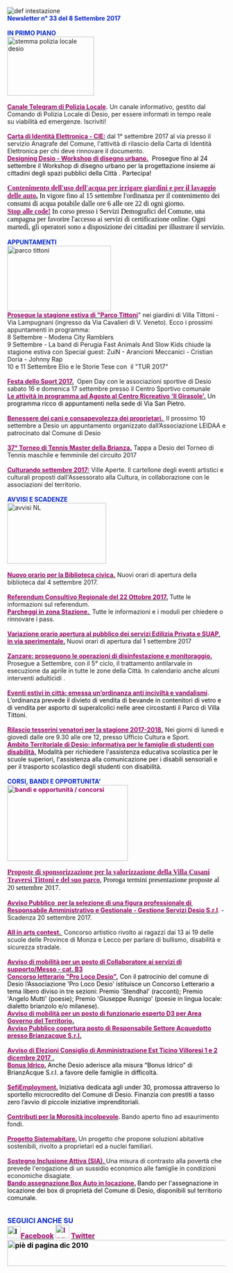 <html><body><DIV>
<DIV>
<DIV><IMG border=0 alt="def intestazione" src="http://www.comune.desio.mb.it/servizi/gestionedocumentale/visualizzadocumento.aspx?id=6276"> 
<DIV><STRONG><FONT color=#0426c6>Newsletter n° 33 del&nbsp;8 Settembre&nbsp;2017</FONT></STRONG></DIV>
<DIV><STRONG><FONT color=#0426c6></FONT></STRONG>&nbsp;</DIV>
<DIV></DIV>
<DIV><FONT color=#0426c6><STRONG></STRONG></FONT></DIV>
<DIV><FONT color=#0426c6><STRONG>IN PRIMO PIANO</STRONG></FONT></DIV>
<DIV><IMG style="WIDTH: 200px; HEIGHT: 136px" alt="stemma polizia locale desio " src="http://www.comune.desio.mb.it/servizi/gestionedocumentale/visualizzadocumento.aspx?ID=22794" width=200 height=129></DIV>
<DIV>&nbsp;</DIV>
<DIV><A title="" href="https://t.me/Polizia_Locale_Desio" target=_self><FONT color=#990066><STRONG>Canale Telegram di Polizia Locale</STRONG></FONT></A><FONT color=#990066><STRONG>.</STRONG></FONT> Un canale informativo, gestito&nbsp;dal Comando di Polizia Locale di Desio, per essere informati&nbsp;in tempo reale su&nbsp;viabilità ed emergenze. Iscriviti! &nbsp;</DIV>
<DIV>&nbsp;</DIV>
<DIV><A title="" href="http://www.comune.desio.mb.it/servizi/notizie/notizie_fase02.aspx?ID=45122" target=_self><STRONG><FONT color=#990066>Carta di Identità Elettronica - CIE:</FONT></STRONG></A><STRONG><FONT color=#990066> </FONT></STRONG>dal 1° settembre 2017 al via presso il servizio Anagrafe del Comune, l'attività di rilascio della Carta di Identità Elettronica per chi deve rinnovare il documento.</DIV>
<DIV><STRONG><FONT color=#990066></FONT></STRONG></DIV>
<DIV><SPAN style="COLOR: black"><STRONG><FONT color=#990066><A title="" href="http://www.comune.desio.mb.it/servizi/notizie/notizie_fase02.aspx?ID=45074" target=_self><SPAN style="COLOR: black"><STRONG><FONT color=#990066>Designing Desio - Workshop di disegno urbano.</FONT></STRONG></SPAN></A></FONT></STRONG>&nbsp; Prosegue fino&nbsp;al 24 settembre&nbsp;il Workshop di disegno urbano per la progettazione insieme ai cittadini degli spazi pubblici della Città . Partecipa!</SPAN></DIV></DIV>
<DIV><FONT color=#000000><SPAN style="FONT-FAMILY: 'Times New Roman'; FONT-SIZE: 12pt; mso-fareast-font-family: 'MS Mincho'; mso-ansi-language: IT; mso-fareast-language: JA; mso-bidi-language: AR-SA"></SPAN></FONT>&nbsp;</DIV>
<DIV><FONT color=#000000><SPAN style="FONT-FAMILY: 'Times New Roman'; FONT-SIZE: 12pt; mso-fareast-font-family: 'MS Mincho'; mso-ansi-language: IT; mso-fareast-language: JA; mso-bidi-language: AR-SA"><A title="" href="https://www.comune.desio.mb.it/servizi/notizie/notizie_fase02.aspx?ID=44657" target=_self><STRONG><FONT color=#990066>Contenimento dell'uso dell'acqua per irrigare giardini e per il lavaggio delle auto</FONT>.</STRONG></A><FONT color=#990066> <FONT color=#000000>I</FONT><FONT color=#000000>n vigore fino al 15 settembre l'ordinanza per il contenimento dei consumi di acqua potabile d</FONT></FONT><FONT color=#000000>alle ore 6 alle ore 22 di ogni giorno. </FONT></SPAN></FONT></DIV>
<DIV><FONT color=#000000><SPAN style="FONT-FAMILY: 'Times New Roman'; FONT-SIZE: 12pt; mso-fareast-font-family: 'MS Mincho'; mso-ansi-language: IT; mso-fareast-language: JA; mso-bidi-language: AR-SA"></SPAN></FONT><FONT color=#000000><SPAN style="FONT-FAMILY: 'Times New Roman'; FONT-SIZE: 12pt; mso-fareast-font-family: 'MS Mincho'; mso-ansi-language: IT; mso-fareast-language: JA; mso-bidi-language: AR-SA"></SPAN></FONT></DIV>
<DIV><FONT color=#000000><SPAN style="FONT-FAMILY: 'Times New Roman'; FONT-SIZE: 12pt; mso-fareast-font-family: 'MS Mincho'; mso-ansi-language: IT; mso-fareast-language: JA; mso-bidi-language: AR-SA"><A title="" href="http://www.comune.desio.mb.it/servizi/notizie/notizie_fase02.aspx?ID=44271" target=_self><STRONG><FONT color=#990066>Stop alle code!</FONT></STRONG></A><FONT color=#000000> In corso presso i Servizi Demografici del Comune, una campagna per favorire l'accesso ai servizi di certificazione online. Ogni martedì, gli operatori sono a disposizione dei cittadini per illustrare il servizio.</FONT></SPAN></FONT></DIV>
<DIV><FONT color=#000000><SPAN style="FONT-FAMILY: 'Times New Roman'; FONT-SIZE: 12pt; mso-fareast-font-family: 'MS Mincho'; mso-ansi-language: IT; mso-fareast-language: JA; mso-bidi-language: AR-SA"></SPAN></FONT><FONT color=#000000><SPAN style="FONT-FAMILY: 'Times New Roman'; FONT-SIZE: 12pt; mso-fareast-font-family: 'MS Mincho'; mso-ansi-language: IT; mso-fareast-language: JA; mso-bidi-language: AR-SA"></SPAN></FONT></DIV>
<DIV><FONT color=#0426c6><STRONG></STRONG></FONT>&nbsp;</DIV>
<DIV><FONT color=#0426c6><STRONG>APPUNTAMENTI</STRONG></FONT><FONT color=#000000><FONT color=#0426c6> </FONT></FONT></DIV>
<DIV><IMG style="WIDTH: 239px; HEIGHT: 151px" border=0 alt="parco tittoni " src="https://www.comune.desio.mb.it/servizi/gestionedocumentale/visualizzadocumento.aspx?id=21180" width=260 height=175></DIV>
<DIV></DIV>
<DIV><A title="" href="http://parcotittoni.it/eventi/" target=_self><FONT color=#990066><STRONG>Prosegue la stagione estiva di "Parco Tittoni</STRONG></FONT></A>" nei giardini di Villa Tittoni - Via Lampugnani (ingresso da Via Cavalieri di V. Veneto). Ecco i prossimi appuntamenti in programma:</DIV>
<DIV>8 Settembre - Modena City Ramblers </DIV>
<DIV>9 Settembre&nbsp;- La band di Perugia Fast Animals And Slow Kids chiude la stagione estiva con Special guest: ZuiN - Arancioni Meccanici - Cristian Doria - Johnny Rap</DIV>
<DIV>10 e 11&nbsp;Settembre Elio e le Storie Tese&nbsp;con&nbsp; il "TUR 2017"<BR>&nbsp;</DIV>
<DIV><STRONG><FONT color=#990066><A title="" href="http://www.comune.desio.mb.it/servizi/notizie/notizie_fase02.aspx?ID=45272" target=_self><STRONG><FONT color=#990066>Festa dello Sport 2017.</FONT></STRONG></A>&nbsp;</FONT></STRONG> Open Day con le associazioni sportive di Desio sabato 16 e domenica 17 settembre presso il Centro Sportivo comunale<BR></DIV>
<DIV><FONT color=#990066><A title="" href="http://www.comune.desio.mb.it/servizi/notizie/notizie_fase02.aspx?ID=45003" target=_self><FONT color=#990066><STRONG>Le attività in programma ad Agosto al Centro Ricreativo 'Il Girasole'.</STRONG></FONT></A><STRONG>&nbsp;</STRONG></FONT><FONT color=#000000>Un programma ricco di appuntamenti nella sede di Via San Pietro.</FONT></DIV>
<DIV>
<DIV>&nbsp;</DIV>
<DIV>
<DIV><A title="" href="https://www.comune.desio.mb.it/servizi/notizie/notizie_fase02.aspx?ID=45191" target=_self><FONT color=#990066><STRONG>Benessere dei cani e consapevolezza dei proprietari. </STRONG></FONT></A>&nbsp;Il prossimo 10 settembre a Desio un appuntamento organizzato dall’Associazione LEIDAA e patrocinato dal Comune di Desio </DIV>
<DIV>&nbsp;</DIV>
<DIV><A title="" href="https://www.comune.desio.mb.it/servizi/notizie/notizie_fase02.aspx?ID=45176" target=_self><FONT color=#990066><STRONG>37° Torneo di Tennis Master della Brianza.</STRONG></FONT></A> Tappa a Desio del Torneo di Tennis maschile e femminile del circuito 2017 </DIV>
<DIV>&nbsp;</DIV>
<DIV><A title="" href="https://www.comune.desio.mb.it/servizi/notizie/notizie_fase02.aspx?ID=45169" target=_self><FONT color=#990066><STRONG>Culturando settembre 2017:</STRONG></FONT></A> Ville Aperte. Il cartellone degli eventi artistici e culturali proposti dall'Assessorato alla Cultura, in collaborazione con le associazioni del territorio.</DIV></DIV>
<DIV><STRONG><FONT color=#0426c6></FONT></STRONG></DIV>
<DIV><FONT color=#0426c6><STRONG></STRONG></FONT>&nbsp;</DIV>
<DIV><FONT color=#0426c6><STRONG>AVVISI E SCADENZE</STRONG></FONT> </DIV>
<DIV>
<DIV></DIV>
<DIV>
<DIV><IMG style="WIDTH: 228px; HEIGHT: 140px" border=0 alt="avvisi NL" src="http://www.comune.desio.mb.it/servizi/gestionedocumentale/visualizzadocumento.aspx?id=18789" width=232 height=175></DIV>
<DIV>&nbsp;</DIV>
<DIV><STRONG><FONT color=#990066><A title="" href="http://www.comune.desio.mb.it/servizi/notizie/notizie_fase02.aspx?ID=45229" target=_self><STRONG><FONT color=#990066>Nuovo orario per la Biblioteca civica.</FONT></STRONG></A></FONT></STRONG> Nuovi orari di apertura della biblioteca dal 4 settembre 2017.</DIV>
<DIV>&nbsp;</DIV>
<DIV><STRONG><FONT color=#990066><A title="" href="http://www.comune.desio.mb.it/servizi/notizie/notizie_fase02.aspx?ID=45183" target=_self><STRONG><FONT color=#990066>Referendum Consultivo Regionale del 22 Ottobre 2017</FONT></STRONG>.</A></FONT></STRONG> Tutte le informazioni sul referendum.</DIV>
<DIV>
<DIV><FONT color=#990066><STRONG></STRONG></FONT></DIV>
<DIV><A title="" href="https://www.comune.desio.mb.it/servizi/notizie/notizie_fase02.aspx?ID=42741" target=_self><STRONG><FONT color=#990066>Parcheggi in zona Stazione.</FONT> </STRONG></A><STRONG>&nbsp;</STRONG>Tutte le informazioni e i moduli per chiedere o rinnovare i pass. </DIV>
<DIV>&nbsp;</DIV>
<DIV><A title="" href="http://www.comune.desio.mb.it/servizi/notizie/notizie_fase02.aspx?ID=45059" target=_self><STRONG><FONT color=#990066>Variazione orario apertura al pubblico </FONT><FONT color=#990066>dei servizi Edilizia Privata e SUAP, in via sperimentale.</FONT></STRONG></A><FONT color=#990066><STRONG>&nbsp;</STRONG></FONT>Nuovi orari di apertura dal 1 settembre 2017</DIV>
<DIV>&nbsp;</DIV>
<DIV><A title="" href="http://www.comune.desio.mb.it/servizi/notizie/notizie_fase02.aspx?ID=44702" target=_self><STRONG><FONT color=#990066>Zanzare: proseguono le operazioni di disinfestazione e monitoraggio.</FONT></STRONG></A> Prosegue a Settembre, con il 5° ciclo, il trattamento antilarvale in esecuzione da aprile in tutte le zone della Città. In calendario anche alcuni interventi adulticidi .</DIV>
<DIV><FONT color=#990066><STRONG></STRONG></FONT>&nbsp;</DIV>
<DIV><FONT color=#990066><STRONG><A title="" href="http://www.comune.desio.mb.it/servizi/notizie/notizie_fase02.aspx?ID=45096" target=_self><FONT color=#990066><STRONG>Eventi estivi in città: emessa un’ordinanza anti inciviltà e vandalismi</STRONG></FONT></A>. </STRONG></FONT><FONT color=#000000>L’ordinanza prevede il divieto di vendita di bevande in contenitori di vetro e di vendita per asporto di superalcolici nelle aree circostanti il Parco di Villa Tittoni.</FONT></DIV>
<DIV><STRONG><FONT color=#990066></FONT></STRONG>&nbsp;</DIV>
<DIV><STRONG><FONT color=#990066><A title="" href="http://www.comune.desio.mb.it/servizi/notizie/notizie_fase02.aspx?ID=45056" target=_self><STRONG><FONT color=#990066>Rilascio tesserini venatori per la stagione 2017-2018.</FONT></STRONG></A></FONT></STRONG> Nei giorni di lunedì e giovedì dalle ore 9.30 alle ore 12, presso Ufficio Cultura e Sport.<BR></DIV></DIV><FONT color=#990066>
<DIV>
<DIV><STRONG><FONT color=#990066><A title="" href="http://www.comune.desio.mb.it/servizi/notizie/notizie_fase02.aspx?ID=44835" target=_self><STRONG><FONT color=#990066>Ambito Territoriale di Desio: informativa per le famiglie di studenti con disabilità.</FONT></STRONG></A></FONT></STRONG> <FONT color=#000000>Modalità per richiedere l'assistenza educativa scolastica per le scuole superiori, l'assistenza alla comunicazione per i disabili sensoriali e per il trasporto scolastico degli studenti con disabilità.</FONT></DIV></FONT></DIV>
<DIV><STRONG><FONT color=#0426c6></FONT></STRONG>&nbsp;</DIV>
<DIV><STRONG><FONT color=#0426c6>CORSI, BANDI E OPPORTUNITA'</FONT> </STRONG></DIV></DIV></DIV>
<DIV>
<DIV><FONT color=#990066><STRONG><IMG style="WIDTH: 278px; HEIGHT: 175px" border=0 alt="bandi e opportunità / concorsi" src="http://www.comune.desio.mb.it/servizi/gestionedocumentale/visualizzadocumento.aspx?id=18790" width=299 height=168></STRONG></FONT></DIV></DIV>
<DIV>&nbsp;</DIV>
<DIV><FONT color=#990066><SPAN style="FONT-FAMILY: 'Times New Roman'; FONT-SIZE: 12pt; mso-fareast-font-family: 'MS Mincho'; mso-ansi-language: IT; mso-fareast-language: JA; mso-bidi-language: AR-SA"><A title="" href="https://www.comune.desio.mb.it/servizi/notizie/notizie_fase02.aspx?ID=45289" target=_self><SPAN style="FONT-FAMILY: 'Times New Roman'; FONT-SIZE: 12pt; mso-fareast-font-family: 'MS Mincho'; mso-ansi-language: IT; mso-fareast-language: JA; mso-bidi-language: AR-SA"><FONT color=#990066><STRONG>Proposte di sponsorizzazione per la valorizzazione della Villa Cusani Traversi Tittoni e del suo parco</STRONG></FONT>.</SPAN></A> <FONT color=#000000>P</FONT><FONT color=#000000>roroga termini presentazione proposte al 20 settembre 2017.</FONT></SPAN></FONT></DIV>
<DIV><FONT color=#990066><SPAN style="FONT-FAMILY: 'Times New Roman'; FONT-SIZE: 12pt; mso-fareast-font-family: 'MS Mincho'; mso-ansi-language: IT; mso-fareast-language: JA; mso-bidi-language: AR-SA"></SPAN></FONT>&nbsp;</DIV>
<DIV><FONT color=#990066><SPAN style="FONT-FAMILY: 'Times New Roman'; FONT-SIZE: 12pt; mso-fareast-font-family: 'MS Mincho'; mso-ansi-language: IT; mso-fareast-language: JA; mso-bidi-language: AR-SA"></SPAN><A title="" href="http://www.comune.desio.mb.it/servizi/notizie/notizie_fase02.aspx?ID=45219" target=_self><FONT color=#990066><STRONG>Avviso Pubblico&nbsp; per la selezione di una figura professionale di&nbsp; Responsabile Amministrativo e Gestionale - Gestione Servizi Desio S.r.l</STRONG></FONT></A></FONT>. - Scadenza 20 settembre 2017.</DIV>
<DIV>
<DIV>&nbsp;</DIV>
<DIV><A title="" href="https://www.comune.desio.mb.it/servizi/notizie/notizie_fase02.aspx?ID=45177" target=_self><FONT color=#990066><STRONG>All in arts contest. </STRONG></FONT></A>&nbsp;Concorso artistico rivolto ai ragazzi dai 13 ai 19 delle scuole delle Province di Monza e Lecco per parlare di bullismo, disabilità e sicurezza stradale.</DIV></DIV>
<DIV>&nbsp;</DIV>
<DIV><FONT color=#990066>
<DIV><A title="" href="https://www.comune.desio.mb.it/servizi/bandi/bandi_fase02.aspx?ID=9180" target=_self><FONT color=#990066><STRONG>Avviso di mobilità per un posto di Collaboratore ai servizi di supporto/Messo - cat. B3</STRONG></FONT></A></DIV>
<DIV></DIV>
<DIV><A title="" href="http://www.comune.desio.mb.it/servizi/notizie/notizie_fase02.aspx?ID=44637" target=_self><FONT color=#990066><STRONG>Concorso letterario "Pro Loco Desio".</STRONG></FONT></A><FONT color=#000000> Con il patrocinio del comune di Desio l’Associazione 'Pro Loco Desio' istituisce un Concorso Letterario a tema libero diviso in tre sezioni: Premio 'Stendhal' (racconti); Premio 'Angelo Mutti' (poesie); Premio 'Giuseppe Rusnigo' (poesie in lingua locale: dialetto brianzolo e/o milanese).</FONT></FONT></DIV></DIV>
<DIV><A title="" href="http://www.comune.desio.mb.it/servizi/notizie/notizie_fase02.aspx?ID=44996" target=_self><STRONG><FONT color=#990066>Avviso di mobilità per un posto di funzionario esperto D3 per Area Governo del Territorio</FONT>. </STRONG></A></DIV>
<DIV><STRONG><FONT color=#990066></FONT></STRONG></DIV>
<DIV><STRONG><FONT color=#990066><A title="" href="http://www.comune.desio.mb.it/servizi/notizie/notizie_fase02.aspx?ID=44951" target=_self><STRONG><FONT color=#990066>Avviso Pubblico copertura posto di Responsabile Settore Acquedotto presso Brianzacque S.r.l.</FONT></STRONG></A></FONT></STRONG></DIV>
<DIV><BR><STRONG><FONT color=#990066><A title="" href="http://www.comune.desio.mb.it/servizi/notizie/notizie_fase02.aspx?ID=44728" target=_self><STRONG><FONT color=#990066>Avviso di Elezioni Consiglio di Amministrazione Est Ticino Villoresi 1 e 2 dicembre 2017 .<BR></FONT></STRONG></A></FONT></STRONG></DIV>
<DIV>
<DIV><FONT color=#990066><A title="" href="http://www.comune.desio.mb.it/servizi/notizie/notizie_fase02.aspx?ID=44226" target=_self><FONT color=#990066><STRONG>Bonus Idrico.</STRONG></FONT></A><FONT color=#990066><STRONG> </STRONG></FONT><FONT color=#000000>Anche Desio aderisce alla misura “Bonus Idrico” di BrianzAcque S.r.l. a favore delle famiglie in difficoltà.</FONT></FONT></DIV>
<DIV><FONT color=#000000><FONT color=#990066></FONT></FONT>&nbsp;</DIV>
<DIV><FONT color=#000000><FONT color=#990066><A title="" href="http://www.comune.desio.mb.it/servizi/notizie/notizie_fase02.aspx?ID=43223" target=_self><FONT color=#000000><FONT color=#990066><STRONG>SefiEmployment.</STRONG></FONT></FONT></A></FONT><STRONG> </STRONG>Iniziativa dedicata agli under 30, promossa attraverso lo sportello microcredito del Comune di Desio. Finanzia con prestiti a tasso zero l’avvio di piccole iniziative imprenditoriali.</FONT></DIV>
<DIV>
<DIV><FONT color=#990066></FONT>&nbsp;</DIV>
<DIV><FONT color=#990066><A title="" href="http://www.comune.desio.mb.it/servizi/notizie/notizie_fase02.aspx?ID=42983" target=_self><FONT color=#990066><STRONG>Contributi per la Morosità incolpevole</STRONG></FONT></A></FONT><STRONG>. </STRONG>Bando aperto fino ad esaurimento fondi. </DIV>
<DIV><FONT color=#990066></FONT>&nbsp;</DIV>
<DIV><FONT color=#990066><A title="" href="http://www.comune.desio.mb.it/servizi/notizie/notizie_fase02.aspx?ID=41431" target=_self><FONT color=#990066><STRONG>Progetto Sistemabitare.</STRONG></FONT></A></FONT><STRONG> </STRONG>Un progetto che propone soluzioni abitative sostenibili, rivolto a proprietari ed a nuclei familiari. </DIV>
<DIV><FONT color=#990066></FONT>&nbsp;</DIV>
<DIV><FONT color=#990066><A title="" href="http://www.comune.desio.mb.it/servizi/notizie/notizie_fase02.aspx?ID=40660" target=_self><STRONG><FONT color=#990066>Sostegno Inclusione Attiva (SIA).</FONT> </STRONG></A></FONT>Una misura di contrasto alla povertà che prevede l'erogazione di un sussidio economico alle famiglie in condizioni economiche disagiate.</DIV>
<DIV><FONT color=#990066></FONT></DIV>
<DIV>
<DIV><FONT color=#990066><A title="" href="http://www.comune.desio.mb.it/servizi/notizie/notizie_fase02.aspx?ID=35369" target=_self><FONT color=#990066><STRONG>Bando assegnazione Box Auto in locazione.</STRONG></FONT></A><STRONG> </STRONG><FONT color=#000000>B</FONT></FONT><FONT color=#000000>ando per l'assegnazione in locazione dei box di proprietà del Comune di Desio, disponibili sul territorio comunale.</FONT></DIV>
<DIV><FONT color=#990066></FONT></DIV>
<DIV><FONT color=#990066><FONT color=#990066></FONT></DIV>
<DIV>
<DIV>
<DIV><FONT color=#990066></FONT>
<DIV><FONT color=#990066></FONT>
<DIV><FONT color=#990066></FONT><FONT color=#0426c6><FONT color=#0426c6><FONT size=+0><FONT color=#000000><FONT color=#990066><FONT color=#000000><FONT color=#0426c6><STRONG></STRONG></FONT></FONT></FONT></FONT></FONT></FONT></FONT>&nbsp;</DIV>
<DIV><FONT color=#0426c6><FONT color=#0426c6><FONT size=+0><FONT color=#000000><FONT color=#990066><FONT color=#000000><FONT color=#0426c6><STRONG></STRONG></FONT></FONT></FONT></FONT></FONT></FONT></FONT>&nbsp;</DIV>
<DIV><FONT color=#0426c6><FONT color=#0426c6><FONT size=+0><FONT color=#000000><FONT color=#990066><FONT color=#000000><FONT color=#0426c6><STRONG>SEGUICI ANCHE SU</STRONG></FONT></FONT></FONT></FONT></FONT></FONT></FONT></DIV></DIV></DIV>
<DIV>
<DIV><FONT color=#0426c6><FONT color=#0426c6><FONT size=+0><FONT color=#000000><FONT color=#990066><FONT color=#000000></FONT></FONT></FONT></FONT></FONT></FONT>
<DIV><FONT color=#0426c6><FONT color=#0426c6><FONT size=+0><FONT color=#000000><FONT color=#990066><FONT color=#000000></FONT></FONT></FONT></FONT></FONT></FONT>
<DIV><FONT color=#0426c6><FONT color=#0426c6><FONT size=+0><FONT color=#000000><FONT color=#990066><FONT color=#000000></FONT></FONT></FONT></FONT></FONT></FONT>
<DIV><FONT color=#0426c6><FONT color=#0426c6><FONT size=+0><FONT color=#000000><FONT color=#990066><FONT color=#000000>
<DIV>
<DIV>
<DIV>
<DIV>
<DIV><STRONG></STRONG></DIV>
<DIV><STRONG><IMG style="WIDTH: 31px; HEIGHT: 28px" alt="logo facebook" src="http://www.comune.desio.mb.it/servizi/gestionedocumentale/visualizzadocumento.aspx?ID=18791" width=95 height=56></STRONG><A title="" href="https://it-it.facebook.com/pages/Comune-Di-Desio/103441483073684" target=_self><FONT color=#990066><STRONG>Facebook</STRONG></FONT></A><FONT color=#990066><STRONG> <IMG style="WIDTH: 32px; HEIGHT: 31px" alt="logo twitter" src="http://www.comune.desio.mb.it/servizi/gestionedocumentale/visualizzadocumento.aspx?ID=18792" width=38 height=44> </STRONG></FONT><A title="" href="https://mobile.twitter.com/comunedidesio" target=_self><FONT color=#990066><STRONG>Twitter</STRONG></FONT></A><STRONG> </STRONG></DIV>
<DIV></DIV>
<DIV></DIV></DIV>
<DIV><STRONG><IMG style="WIDTH: 622px; HEIGHT: 60px" border=0 alt="piè di pagina dic 2010" src="http://www.comune.desio.mb.it/servizi/gestionedocumentale/visualizzadocumento.aspx?id=6565" width=993 height=74></STRONG></DIV></DIV></DIV></DIV></FONT></FONT></FONT></FONT></FONT></FONT><STRONG></STRONG></DIV></DIV></DIV></DIV></DIV></DIV></FONT></DIV>
<DIV><FONT color=#990066></FONT></DIV>
<DIV><FONT color=#990066></FONT></DIV>
<DIV><FONT color=#990066></FONT></DIV></DIV></DIV></DIV></DIV></DIV></DIV></body></html